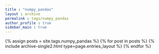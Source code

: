 ```yaml
---
title : "numpy_pandas"
layout : archive
permalink : tags/numpy_pandas
author_profile : true
sidebar_main : true
---
```


{% assign posts = site.tags.numpy_pandas %}
{% for post in posts %} {% include archive-single2.html type=page.entries_layout %} {% endfor %}